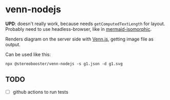 # venn-nodejs

**UPD**: doesn't really work, because needs `getComputedTextLength` for layout. Probably need to use headless-browser, like in [mermaid-isomorphic](https://github.com/remcohaszing/mermaid-isomorphic).

Renders diagram on the server side with [Venn.js](https://github.com/upsetjs/venn.js/), getting image file as output.

Can be used like this:

```
npx @stereobooster/venn-nodejs -s g1.json -d g1.svg
```

## TODO

- [ ] github actions to run tests
